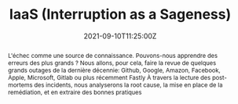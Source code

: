 ---
title: IaaS (Interruption as a Sageness)

event: JUG SummerCamp 2021
event_url: https://www.jugsummercamp.org/edition/12/presentations/xBamRFdmcpte0HCR5YjW

location: Espace Encan
address:
  street: Quai Louis Prunier
  city: La Rochelle
  region: CM
  postcode: '17000'
  country: France

summary: L'échec comme une source de connaissance. Pouvons-nous apprendre des erreurs des plus grands ?
abstract: "L'échec comme une source de connaissance. Pouvons-nous apprendre des erreurs des plus grands ?
Nous allons, pour cela, faire la revue de quelques grands outages de la dernière décennie: Github, Google, Amazon, Facebook, Apple, Microsoft, Gitlab ou plus récemment Fastly À travers la lecture des post-mortems des incidents, nous analyserons la root cause, la mise en place de la remédiation, et en extraire des bonnes pratiques"

date: "2021-09-10T11:25:00Z"
date_end: "2021-09-10T12:15:00Z"
all_day: false

publishDate: "2021-09-11T00:00:00Z"

authors: [David Aparicio]
tags: [SRE]

featured: true

image:
  caption: 'Image credit: [**Slides**](../../talks/JSC2021_IaaS.pdf)'
  focal_point: Right

links:
url_code: ""
url_pdf: ""
url_slides: "talks/JSC2021_IaaS.pdf"
url_video: ""

slides: ""
projects: []
---